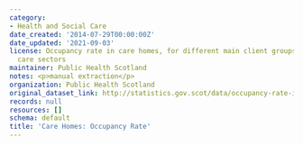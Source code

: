 ```yaml
---
category:
- Health and Social Care
date_created: '2014-07-29T00:00:00Z'
date_updated: '2021-09-03'
license: Occupancy rate in care homes, for different main client groups and across
  care sectors
maintainer: Public Health Scotland
notes: <p>manual extraction</p>
organization: Public Health Scotland
original_dataset_link: http://statistics.gov.scot/data/occupancy-rate-in-care-homes
records: null
resources: []
schema: default
title: 'Care Homes: Occupancy Rate'
---
```

